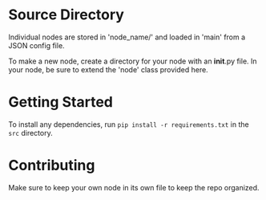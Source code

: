 # Source Directory

Individual nodes are stored in 'node_name/' and loaded in 'main' from a 
JSON config file. 

To make a new node, create a directory for your node with an __init__.py file.
In your node, be sure to extend the 'node' class provided here.

# Getting Started

To install any dependencies, run `pip install -r requirements.txt` in the `src` directory.

# Contributing

Make sure to keep your own node in its own file to keep the repo organized.

